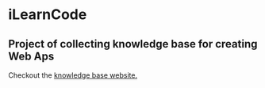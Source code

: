 # iLearnCode

## Project of collecting knowledge base for creating Web Aps

<p>Checkout the <a target="_blank" href="https//iLearnCode.info">knowledge base website.</a>
